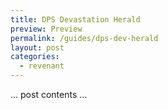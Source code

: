 ```yaml
---
title: DPS Devastation Herald
preview: Preview
permalink: /guides/dps-dev-herald
layout: post
categories:
  - revenant
---
```


… post contents …